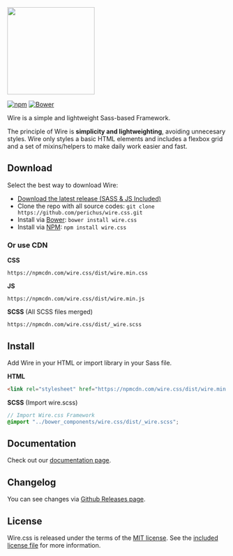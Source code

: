 <img src="http://wirecss.com/user/themes/wire/images/wire-text.svg" width="200">

[![npm](https://img.shields.io/npm/v/wire.css.svg?style=flat-square)](https://www.npmjs.com/package/wire.css) [![Bower](https://img.shields.io/bower/v/wire.css.svg?style=flat-square)](https://github.com/perichus/wire.css)

Wire is a simple and lightweight Sass-based Framework.

The principle of Wire is **simplicity and lightweighting**, avoiding unnecesary styles. Wire only styles a basic HTML elements and includes a flexbox grid and a set of mixins/helpers to make daily work easier and fast.

## Download

Select the best way to download Wire:

- [Download the latest release (SASS & JS Included)](https://github.com/perichus/wire.css/releases/latest)
- Clone the repo with all source codes: `git clone https://github.com/perichus/wire.css.git`
- Install via [Bower](http://bower.io/): `bower install wire.css`
- Install via [NPM](https://www.npmjs.com/): `npm install wire.css`

### Or use CDN

**CSS**

```
https://npmcdn.com/wire.css/dist/wire.min.css
```

**JS**

```
https://npmcdn.com/wire.css/dist/wire.min.js
```

**SCSS** (All SCSS files merged)

```
https://npmcdn.com/wire.css/dist/_wire.scss
```

## Install

Add Wire in your HTML or import library in your Sass file.

**HTML**

```html
<link rel="stylesheet" href="https://npmcdn.com/wire.css/dist/wire.min.css" type="text/css">
```

**SCSS** (Import wire.scss)

```scss
// Import Wire.css Framework
@import "../bower_components/wire.css/dist/_wire.scss";
```


## Documentation

Check out our [documentation page](http://wirecss.com/docs).

## Changelog

You can see changes via [Github Releases page](https://github.com/perichus/wire.css/releases).

## License

Wire.css is released under the terms of the [MIT license](http://opensource.org/licenses/MIT). See the [included license file](https://github.com/perichus/wire.css/blob/master/LICENSE) for more information.
